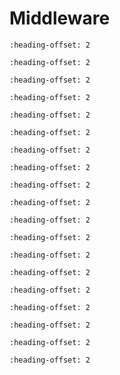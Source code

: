 # Middleware

```{include} ../../../release/commonrn/topics/aws_iot.md
:heading-offset: 2
```

```{include} ../../../release/commonrn/topics/eiq.md
:heading-offset: 2
```

```{include} ../../../release/commonrn/topics/fatfs.md
:heading-offset: 2
```

```{include} ../../../release/commonrn/topics/freemaster.md
:heading-offset: 2
```

```{include} ../../../release/commonrn/topics/littlefs.md
:heading-offset: 2
```

```{include} ../../../release/commonrn/topics/lwip.md
:heading-offset: 2
```

```{include} ../../../release/commonrn/topics/motor_control_software_acim_bldc_pmsm.md
:heading-offset: 2
```

```{include} ../../../release/commonrn/topics/mbedtls.md
:heading-offset: 2
```

```{include} ../../../release/commonrn/topics/mcu_boot.md
:heading-offset: 2
```

```{include} ../../../release/commonrn/topics/multicore.md
:heading-offset: 2
```

```{include} ../../../release/commonrn/topics/nghttp2_http_2_c_library.md
:heading-offset: 2
```

```{include} ../../../release/commonrn/topics/nxp_wi-fi.md
:heading-offset: 2
```

```{include} ../../../release/commonrn/topics/psa_test_suite.md
:heading-offset: 2
```

```{include} ../../../release/commonrn/topics/sdmmc_stack.md
:heading-offset: 2
```

```{include} ../../../release/commonrn/topics/tf-m.md
:heading-offset: 2
```

```{include} ../../../release/commonrn/topics/usb_host_device_otg_stack.md
:heading-offset: 2
```

```{include} ../../../release/commonrn/topics/USB_Stack.md
:heading-offset: 2
```

```{include} ../../../release/commonrn/topics/wireless_edgefast_bluetooth_pal.md
:heading-offset: 2
```

```{include} ../../../release/commonrn/topics/cmsis_dsp_library.md
:heading-offset: 2
```
